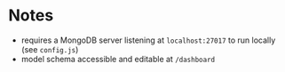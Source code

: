 # Notes
* requires a MongoDB server listening at `localhost:27017` to run locally (see `config.js`)
* model schema accessible and editable at `/dashboard`